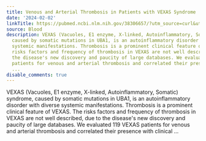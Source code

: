 ```yaml
---
title: Venous and Arterial Thrombosis in Patients with VEXAS Syndrome
date: '2024-02-02'
linkTitle: https://pubmed.ncbi.nlm.nih.gov/38306657/?utm_source=curl&utm_medium=rss&utm_campaign=journals&utm_content=7603509&fc=None&ff=20240203170617&v=2.18.0
source: Blood
description: VEXAS (Vacuoles, E1 enzyme, X-linked, Autoinflammatory, Somatic) syndrome,
  caused by somatic mutations in UBA1, is an autoinflammatory disorder with diverse
  systemic manifestations. Thrombosis is a prominent clinical feature of VEXAS. The
  risks factors and frequency of thrombosis in VEXAS are not well described, due to
  the disease's new discovery and paucity of large databases. We evaluated 119 VEXAS
  patients for venous and arterial thrombosis and correlated their presence with clinical
  ...
disable_comments: true
---
```

VEXAS (Vacuoles, E1 enzyme, X-linked, Autoinflammatory, Somatic) syndrome, caused by somatic mutations in UBA1, is an autoinflammatory disorder with diverse systemic manifestations. Thrombosis is a prominent clinical feature of VEXAS. The risks factors and frequency of thrombosis in VEXAS are not well described, due to the disease's new discovery and paucity of large databases. We evaluated 119 VEXAS patients for venous and arterial thrombosis and correlated their presence with clinical ...